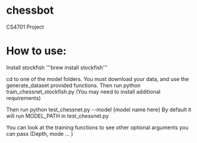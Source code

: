 # chessbot
CS4701 Project

# How to use:  
Install stockfish '''brew install stockfish'''

cd to one of the model folders. You must download your data, and use the generate_dataset provided functions. Then run python train_chessnet_stockfish.py (You may need to install additional requirements)

Then run python test_chessnet.py --model {model name here} 
By default it will run MODEL_PATH in test_chessnet.py

You can look at the training functions to see other optional arguments you can pass (Depth, mode ... )

